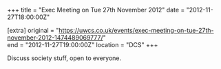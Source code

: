 +++
title = "Exec Meeting on Tue 27th November 2012"
date = "2012-11-27T18:00:00Z"

[extra]
original = "https://uwcs.co.uk/events/exec-meeting-on-tue-27th-november-2012-1474489069777/"    
end = "2012-11-27T19:00:00Z"
location = "DCS"
+++

Discuss society stuff, open to everyone.

